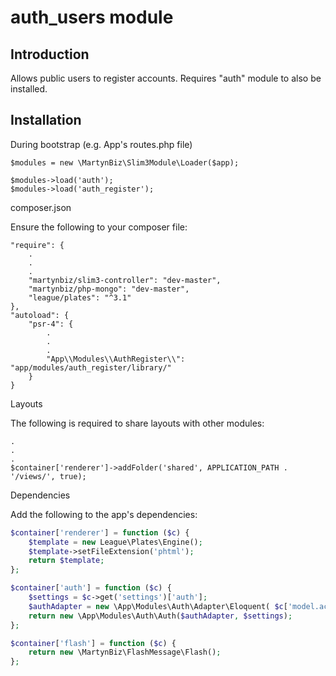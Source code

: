 # auth_users module #

## Introduction ##

Allows public users to register accounts. Requires "auth" module to also be installed.

## Installation ##

During bootstrap (e.g. App's routes.php file)

```
$modules = new \MartynBiz\Slim3Module\Loader($app);

$modules->load('auth');
$modules->load('auth_register');
```

composer.json

Ensure the following to your composer file:

```
"require": {
    .
    .
    .
    "martynbiz/slim3-controller": "dev-master",
    "martynbiz/php-mongo": "dev-master",
    "league/plates": "^3.1"
},
"autoload": {
    "psr-4": {
        .
        .
        .
        "App\\Modules\\AuthRegister\\": "app/modules/auth_register/library/"
    }
}
```

Layouts

The following is required to share layouts with other modules:

```
.
.
.
$container['renderer']->addFolder('shared', APPLICATION_PATH . '/views/', true);
```

Dependencies

Add the following to the app's dependencies:

```php
$container['renderer'] = function ($c) {
    $template = new League\Plates\Engine();
    $template->setFileExtension('phtml');
    return $template;
};

$container['auth'] = function ($c) {
    $settings = $c->get('settings')['auth'];
    $authAdapter = new \App\Modules\Auth\Adapter\Eloquent( $c['model.account'] );
    return new \App\Modules\Auth\Auth($authAdapter, $settings);
};

$container['flash'] = function ($c) {
    return new \MartynBiz\FlashMessage\Flash();
};
```
